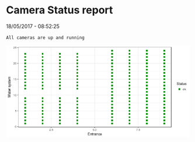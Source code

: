 Camera Status report
================
18/05/2017 - 08:52:25

    All cameras are up and running

![](camreport_files/figure-markdown_github/unnamed-chunk-2-1.png)
